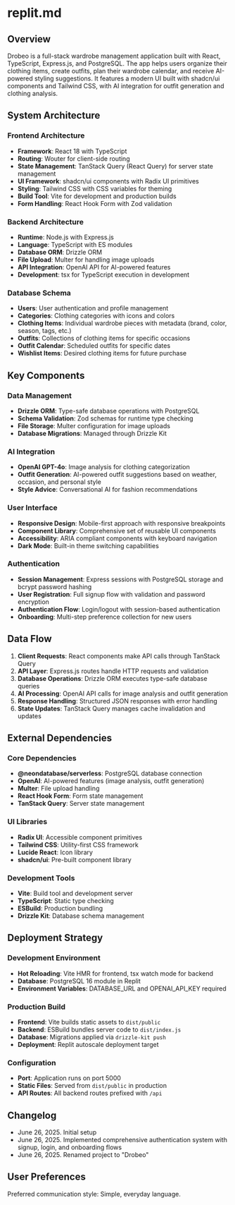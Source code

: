 # replit.md

## Overview

Drobeo is a full-stack wardrobe management application built with React, TypeScript, Express.js, and PostgreSQL. The app helps users organize their clothing items, create outfits, plan their wardrobe calendar, and receive AI-powered styling suggestions. It features a modern UI built with shadcn/ui components and Tailwind CSS, with AI integration for outfit generation and clothing analysis.

## System Architecture

### Frontend Architecture
- **Framework**: React 18 with TypeScript
- **Routing**: Wouter for client-side routing
- **State Management**: TanStack Query (React Query) for server state management
- **UI Framework**: shadcn/ui components with Radix UI primitives
- **Styling**: Tailwind CSS with CSS variables for theming
- **Build Tool**: Vite for development and production builds
- **Form Handling**: React Hook Form with Zod validation

### Backend Architecture
- **Runtime**: Node.js with Express.js
- **Language**: TypeScript with ES modules
- **Database ORM**: Drizzle ORM
- **File Upload**: Multer for handling image uploads
- **API Integration**: OpenAI API for AI-powered features
- **Development**: tsx for TypeScript execution in development

### Database Schema
- **Users**: User authentication and profile management
- **Categories**: Clothing categories with icons and colors
- **Clothing Items**: Individual wardrobe pieces with metadata (brand, color, season, tags, etc.)
- **Outfits**: Collections of clothing items for specific occasions
- **Outfit Calendar**: Scheduled outfits for specific dates
- **Wishlist Items**: Desired clothing items for future purchase

## Key Components

### Data Management
- **Drizzle ORM**: Type-safe database operations with PostgreSQL
- **Schema Validation**: Zod schemas for runtime type checking
- **File Storage**: Multer configuration for image uploads
- **Database Migrations**: Managed through Drizzle Kit

### AI Integration
- **OpenAI GPT-4o**: Image analysis for clothing categorization
- **Outfit Generation**: AI-powered outfit suggestions based on weather, occasion, and personal style
- **Style Advice**: Conversational AI for fashion recommendations

### User Interface
- **Responsive Design**: Mobile-first approach with responsive breakpoints
- **Component Library**: Comprehensive set of reusable UI components
- **Accessibility**: ARIA compliant components with keyboard navigation
- **Dark Mode**: Built-in theme switching capabilities

### Authentication
- **Session Management**: Express sessions with PostgreSQL storage and bcrypt password hashing
- **User Registration**: Full signup flow with validation and password encryption
- **Authentication Flow**: Login/logout with session-based authentication
- **Onboarding**: Multi-step preference collection for new users

## Data Flow

1. **Client Requests**: React components make API calls through TanStack Query
2. **API Layer**: Express.js routes handle HTTP requests and validation
3. **Database Operations**: Drizzle ORM executes type-safe database queries
4. **AI Processing**: OpenAI API calls for image analysis and outfit generation
5. **Response Handling**: Structured JSON responses with error handling
6. **State Updates**: TanStack Query manages cache invalidation and updates

## External Dependencies

### Core Dependencies
- **@neondatabase/serverless**: PostgreSQL database connection
- **OpenAI**: AI-powered features (image analysis, outfit generation)
- **Multer**: File upload handling
- **React Hook Form**: Form state management
- **TanStack Query**: Server state management

### UI Libraries
- **Radix UI**: Accessible component primitives
- **Tailwind CSS**: Utility-first CSS framework
- **Lucide React**: Icon library
- **shadcn/ui**: Pre-built component library

### Development Tools
- **Vite**: Build tool and development server
- **TypeScript**: Static type checking
- **ESBuild**: Production bundling
- **Drizzle Kit**: Database schema management

## Deployment Strategy

### Development Environment
- **Hot Reloading**: Vite HMR for frontend, tsx watch mode for backend
- **Database**: PostgreSQL 16 module in Replit
- **Environment Variables**: DATABASE_URL and OPENAI_API_KEY required

### Production Build
- **Frontend**: Vite builds static assets to `dist/public`
- **Backend**: ESBuild bundles server code to `dist/index.js`
- **Database**: Migrations applied via `drizzle-kit push`
- **Deployment**: Replit autoscale deployment target

### Configuration
- **Port**: Application runs on port 5000
- **Static Files**: Served from `dist/public` in production
- **API Routes**: All backend routes prefixed with `/api`

## Changelog
- June 26, 2025. Initial setup
- June 26, 2025. Implemented comprehensive authentication system with signup, login, and onboarding flows
- June 26, 2025. Renamed project to "Drobeo"

## User Preferences

Preferred communication style: Simple, everyday language.